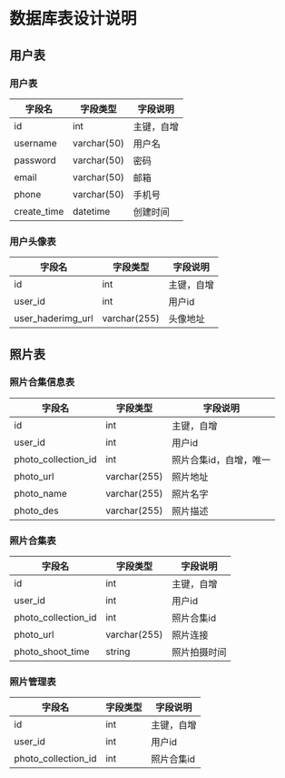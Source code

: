 # 数据库表设计说明

## 用户表
### 用户表

| 字段名 | 字段类型 | 字段说明 |
| ---- | ---- | ---- |
| id | int | 主键，自增 |
| username | varchar(50) | 用户名 |
| password | varchar(50) | 密码 |
| email | varchar(50) | 邮箱 |
| phone | varchar(50) | 手机号 |
| create_time | datetime | 创建时间 |

### 用户头像表

| 字段名 | 字段类型 | 字段说明 |
| ---- | ---- | ---- |
| id | int | 主键，自增 |
| user_id | int | 用户id |
| user_haderimg_url | varchar(255) | 头像地址 |


## 照片表
### 照片合集信息表

| 字段名 | 字段类型 | 字段说明 |
| ---- | ---- | ---- |
| id | int | 主键，自增 |
| user_id | int | 用户id |
| photo_collection_id | int | 照片合集id，自增，唯一 |
| photo_url | varchar(255) | 照片地址 |
| photo_name | varchar(255) | 照片名字 |
| photo_des | varchar(255) | 照片描述 |

### 照片合集表

| 字段名 | 字段类型 | 字段说明 |
| ---- | ---- | ---- |
| id | int | 主键，自增 |
| user_id | int | 用户id |
| photo_collection_id | int | 照片合集id |
| photo_url | varchar(255) | 照片连接 |
| photo_shoot_time | string | 照片拍摄时间 |


### 照片管理表

| 字段名 | 字段类型 | 字段说明 |
| ---- | ---- | ---- |
| id | int | 主键，自增 |
| user_id | int | 用户id |  
| photo_collection_id | int | 照片合集id |

